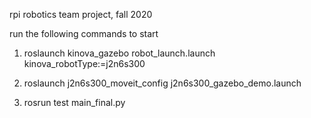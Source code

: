 rpi robotics team project, fall 2020

run the following commands to start

1. roslaunch kinova_gazebo robot_launch.launch kinova_robotType:=j2n6s300

2. roslaunch j2n6s300_moveit_config j2n6s300_gazebo_demo.launch

3. rosrun test main_final.py

